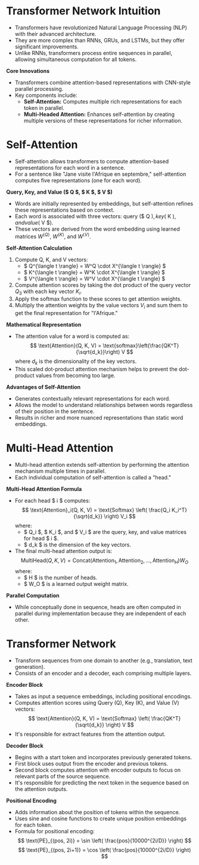 # Transformer Network Intuition

 - Transformers have revolutionized Natural Language Processing (NLP) with their advanced architecture.
 - They are more complex than RNNs, GRUs, and LSTMs, but they offer significant improvements.
 - Unlike RNNs, transformers process entire sequences in parallel, allowing simultaneous computation for all tokens.

**Core Innovations**

 - Transformers combine attention-based representations with CNN-style parallel processing.
 - Key components include:
    - **Self-Attention:** Computes multiple rich representations for each token in parallel.
    - **Multi-Headed Attention:** Enhances self-attention by creating multiple versions of these representations for richer information.

# Self-Attention

 - Self-attention allows transformers to compute attention-based representations for each word in a sentence.
 - For a sentence like "Jane visite l'Afrique en septembre," self-attention computes five representations (one for each word).
  
**Query, Key, and Value ($ Q $, $ K $, $ V $)**

 - Words are initially represented by embeddings, but self-attention refines these representations based on context.
 - Each word is associated with three vectors: query ($ Q $), key ($ K $), and value ($ V $).
 - These vectors are derived from the word embedding using learned matrices $W^{\langle Q \rangle}$, $W^{\langle K \rangle}$, and $W^{\langle V \rangle}$.

**Self-Attention Calculation**

 1. Compute Q, K, and V vectors:
       - $ Q^{\langle t \rangle} = W^Q \cdot X^{\langle t \rangle} $
       - $ K^{\langle t \rangle} = W^K \cdot X^{\langle t \rangle} $
       - $ V^{\langle t \rangle} = W^V \cdot X^{\langle t \rangle} $
 2. Compute attention scores by taking the dot product of the query vector $Q_3$ with each key vector $K_i$.
 3. Apply the softmax function to these scores to get attention weights.
 4. Multiply the attention weights by the value vectors $V_i$ and sum them to get the final representation for "l'Afrique."

**Mathematical Representation**

 - The attention value for a word is computed as:
    $$ \text{Attention}(Q, K, V) = \text{softmax}\left(\frac{QK^T}{\sqrt{d_k}}\right) V $$
    where $d_k$ is the dimensionality of the key vectors.
 - This scaled dot-product attention mechanism helps to prevent the dot-product values from becoming too large.

**Advantages of Self-Attention**

 - Generates contextually relevant representations for each word.
 - Allows the model to understand relationships between words regardless of their position in the sentence.
 - Results in richer and more nuanced representations than static word embeddings.

# Multi-Head Attention

 - Multi-head attention extends self-attention by performing the attention mechanism multiple times in parallel.
 - Each individual computation of self-attention is called a "head."

**Multi-Head Attention Formula**

 - For each head $ i $ computes:
    $$ \text{Attention}_i(Q, K, V) = \text{Softmax} \left( \frac{Q_i K_i^T}{\sqrt{d_k}} \right) V_i $$
    where:
     - $ Q_i $, $ K_i $, and $ V_i $ are the query, key, and value matrices for head $ i $.
     - $ d_k $ is the dimension of the key vectors.
 - The final multi-head attention output is:
    $$ \text{MultiHead}(Q, K, V) = \text{Concat}(\text{Attention}_1, \text{Attention}_2, \ldots, \text{Attention}_H) W_O $$
    where:
     - $ H $ is the number of heads.
     - $ W_O $ is a learned output weight matrix.

**Parallel Computation**

 - While conceptually done in sequence, heads are often computed in parallel during implementation because they are independent of each other.

# Transformer Network

 - Transform sequences from one domain to another (e.g., translation, text generation).
 - Consists of an encoder and a decoder, each comprising multiple layers.

**Encoder Block**

 - Takes as input a sequence embeddings, including positional encodings.
 - Computes attention scores using Query (Q), Key (K), and Value (V) vectors:
    $$ \text{Attention}(Q, K, V) = \text{Softmax} \left( \frac{QK^T}{\sqrt{d_k}} \right) V $$
 - It's responsible for extract features from the attention output.
  
**Decoder Block**

  - Begins with a start token and incorporates previously generated tokens.
  - First block uses output from the encoder and previous tokens.
  - Second block computes attention with encoder outputs to focus on relevant parts of the source sequence.
  - It's responsible for predicting the next token in the sequence based on the attention outputs.

**Positional Encoding**

 - Adds information about the position of tokens within the sequence.
 - Uses sine and cosine functions to create unique position embeddings for each token.
 - Formula for positional encoding:
    $$ \text{PE}_{(pos, 2i)} = \sin \left( \frac{pos}{10000^{2i/D}} \right) $$
    $$ \text{PE}_{(pos, 2i+1)} = \cos \left( \frac{pos}{10000^{2i/D}} \right) $$